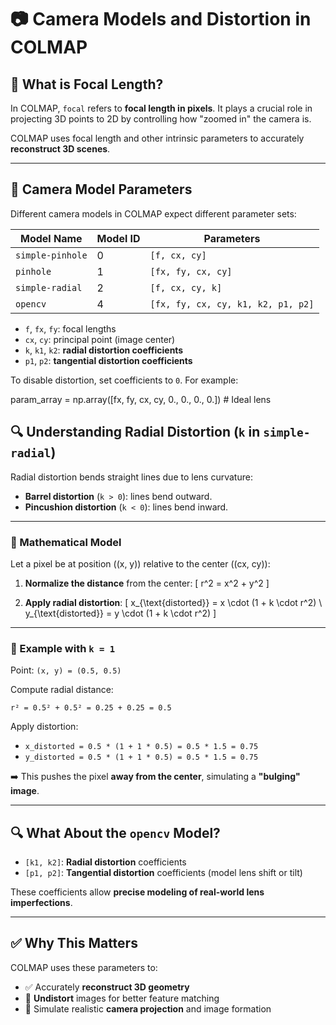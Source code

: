 # 📷 Camera Models and Distortion in COLMAP

## 🔧 What is Focal Length?

In COLMAP, `focal` refers to **focal length in pixels**. It plays a crucial role in projecting 3D points to 2D by controlling how "zoomed in" the camera is.

COLMAP uses focal length and other intrinsic parameters to accurately **reconstruct 3D scenes**.

---

## 📐 Camera Model Parameters

Different camera models in COLMAP expect different parameter sets:

| Model Name       | Model ID | Parameters                                 |
|------------------|----------|---------------------------------------------|
| `simple-pinhole` | 0        | `[f, cx, cy]`                               |
| `pinhole`        | 1        | `[fx, fy, cx, cy]`                          |
| `simple-radial`  | 2        | `[f, cx, cy, k]`                            |
| `opencv`         | 4        | `[fx, fy, cx, cy, k1, k2, p1, p2]`          |

- `f`, `fx`, `fy`: focal lengths  
- `cx`, `cy`: principal point (image center)  
- `k`, `k1`, `k2`: **radial distortion coefficients**  
- `p1`, `p2`: **tangential distortion coefficients**

To disable distortion, set coefficients to `0`. For example:

param_array = np.array([fx, fy, cx, cy, 0., 0., 0., 0.])  # Ideal lens

## 🔍 Understanding Radial Distortion (`k` in `simple-radial`)

Radial distortion bends straight lines due to lens curvature:

- **Barrel distortion** (`k > 0`): lines bend outward.
- **Pincushion distortion** (`k < 0`): lines bend inward.

---

### 📐 Mathematical Model

Let a pixel be at position \((x, y)\) relative to the center \((cx, cy)\):

1. **Normalize the distance** from the center:
   \[
   r^2 = x^2 + y^2
   \]

2. **Apply radial distortion**:
   \[
   x_{\text{distorted}} = x \cdot (1 + k \cdot r^2) \\
   y_{\text{distorted}} = y \cdot (1 + k \cdot r^2)
   \]

---

### 📌 Example with `k = 1`

Point: `(x, y) = (0.5, 0.5)`

Compute radial distance:

`r² = 0.5² + 0.5² = 0.25 + 0.25 = 0.5`

Apply distortion:

- `x_distorted = 0.5 * (1 + 1 * 0.5) = 0.5 * 1.5 = 0.75`
- `y_distorted = 0.5 * (1 + 1 * 0.5) = 0.5 * 1.5 = 0.75`

➡️ This pushes the pixel **away from the center**, simulating a **"bulging" image**.

---

## 🔍 What About the `opencv` Model?

- `[k1, k2]`: **Radial distortion** coefficients  
- `[p1, p2]`: **Tangential distortion** coefficients (model lens shift or tilt)

These coefficients allow **precise modeling of real-world lens imperfections**.

---

## ✅ Why This Matters

COLMAP uses these parameters to:

- ✅ Accurately **reconstruct 3D geometry**
- 🔄 **Undistort** images for better feature matching
- 🎯 Simulate realistic **camera projection** and image formation

```python
